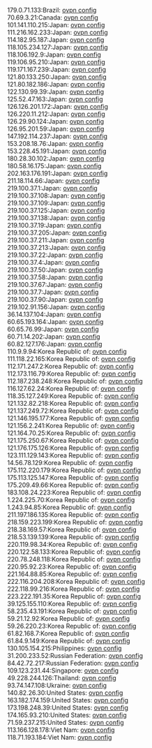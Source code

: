 179.0.71.133:Brazil: [ovpn config](vpn/179_0_71_133.ovpn)  
70.69.3.21:Canada: [ovpn config](vpn/70_69_3_21.ovpn)  
101.141.110.215:Japan: [ovpn config](vpn/101_141_110_215.ovpn)  
111.216.162.233:Japan: [ovpn config](vpn/111_216_162_233.ovpn)  
114.182.95.187:Japan: [ovpn config](vpn/114_182_95_187.ovpn)  
118.105.234.127:Japan: [ovpn config](vpn/118_105_234_127.ovpn)  
118.106.192.9:Japan: [ovpn config](vpn/118_106_192_9.ovpn)  
119.106.95.210:Japan: [ovpn config](vpn/119_106_95_210.ovpn)  
119.171.167.239:Japan: [ovpn config](vpn/119_171_167_239.ovpn)  
121.80.133.250:Japan: [ovpn config](vpn/121_80_133_250.ovpn)  
121.80.182.186:Japan: [ovpn config](vpn/121_80_182_186.ovpn)  
122.130.99.39:Japan: [ovpn config](vpn/122_130_99_39.ovpn)  
125.52.47.163:Japan: [ovpn config](vpn/125_52_47_163.ovpn)  
126.126.201.172:Japan: [ovpn config](vpn/126_126_201_172.ovpn)  
126.220.11.212:Japan: [ovpn config](vpn/126_220_11_212.ovpn)  
126.29.90.124:Japan: [ovpn config](vpn/126_29_90_124.ovpn)  
126.95.201.59:Japan: [ovpn config](vpn/126_95_201_59.ovpn)  
147.192.114.237:Japan: [ovpn config](vpn/147_192_114_237.ovpn)  
153.208.18.76:Japan: [ovpn config](vpn/153_208_18_76.ovpn)  
153.228.45.191:Japan: [ovpn config](vpn/153_228_45_191.ovpn)  
180.28.30.102:Japan: [ovpn config](vpn/180_28_30_102.ovpn)  
180.58.16.175:Japan: [ovpn config](vpn/180_58_16_175.ovpn)  
202.163.176.191:Japan: [ovpn config](vpn/202_163_176_191.ovpn)  
211.18.114.66:Japan: [ovpn config](vpn/211_18_114_66.ovpn)  
219.100.37.1:Japan: [ovpn config](vpn/219_100_37_1.ovpn)  
219.100.37.108:Japan: [ovpn config](vpn/219_100_37_108.ovpn)  
219.100.37.109:Japan: [ovpn config](vpn/219_100_37_109.ovpn)  
219.100.37.125:Japan: [ovpn config](vpn/219_100_37_125.ovpn)  
219.100.37.138:Japan: [ovpn config](vpn/219_100_37_138.ovpn)  
219.100.37.19:Japan: [ovpn config](vpn/219_100_37_19.ovpn)  
219.100.37.205:Japan: [ovpn config](vpn/219_100_37_205.ovpn)  
219.100.37.211:Japan: [ovpn config](vpn/219_100_37_211.ovpn)  
219.100.37.213:Japan: [ovpn config](vpn/219_100_37_213.ovpn)  
219.100.37.22:Japan: [ovpn config](vpn/219_100_37_22.ovpn)  
219.100.37.4:Japan: [ovpn config](vpn/219_100_37_4.ovpn)  
219.100.37.50:Japan: [ovpn config](vpn/219_100_37_50.ovpn)  
219.100.37.58:Japan: [ovpn config](vpn/219_100_37_58.ovpn)  
219.100.37.67:Japan: [ovpn config](vpn/219_100_37_67.ovpn)  
219.100.37.7:Japan: [ovpn config](vpn/219_100_37_7.ovpn)  
219.100.37.90:Japan: [ovpn config](vpn/219_100_37_90.ovpn)  
219.102.91.156:Japan: [ovpn config](vpn/219_102_91_156.ovpn)  
36.14.137.104:Japan: [ovpn config](vpn/36_14_137_104.ovpn)  
60.65.193.164:Japan: [ovpn config](vpn/60_65_193_164.ovpn)  
60.65.76.99:Japan: [ovpn config](vpn/60_65_76_99.ovpn)  
60.71.14.202:Japan: [ovpn config](vpn/60_71_14_202.ovpn)  
60.82.127.176:Japan: [ovpn config](vpn/60_82_127_176.ovpn)  
110.9.9.94:Korea Republic of: [ovpn config](vpn/110_9_9_94.ovpn)  
111.118.22.165:Korea Republic of: [ovpn config](vpn/111_118_22_165.ovpn)  
112.171.247.2:Korea Republic of: [ovpn config](vpn/112_171_247_2.ovpn)  
112.173.116.79:Korea Republic of: [ovpn config](vpn/112_173_116_79.ovpn)  
112.187.238.248:Korea Republic of: [ovpn config](vpn/112_187_238_248.ovpn)  
116.127.62.24:Korea Republic of: [ovpn config](vpn/116_127_62_24.ovpn)  
118.35.127.249:Korea Republic of: [ovpn config](vpn/118_35_127_249.ovpn)  
121.132.82.218:Korea Republic of: [ovpn config](vpn/121_132_82_218.ovpn)  
121.137.249.72:Korea Republic of: [ovpn config](vpn/121_137_249_72.ovpn)  
121.146.195.177:Korea Republic of: [ovpn config](vpn/121_146_195_177.ovpn)  
121.156.2.241:Korea Republic of: [ovpn config](vpn/121_156_2_241.ovpn)  
121.164.70.25:Korea Republic of: [ovpn config](vpn/121_164_70_25.ovpn)  
121.175.250.67:Korea Republic of: [ovpn config](vpn/121_175_250_67.ovpn)  
121.176.175.126:Korea Republic of: [ovpn config](vpn/121_176_175_126.ovpn)  
123.111.129.143:Korea Republic of: [ovpn config](vpn/123_111_129_143.ovpn)  
14.56.78.129:Korea Republic of: [ovpn config](vpn/14_56_78_129.ovpn)  
175.112.220.179:Korea Republic of: [ovpn config](vpn/175_112_220_179.ovpn)  
175.113.125.147:Korea Republic of: [ovpn config](vpn/175_113_125_147.ovpn)  
175.209.49.66:Korea Republic of: [ovpn config](vpn/175_209_49_66.ovpn)  
183.108.24.223:Korea Republic of: [ovpn config](vpn/183_108_24_223.ovpn)  
1.224.225.70:Korea Republic of: [ovpn config](vpn/1_224_225_70.ovpn)  
1.243.94.85:Korea Republic of: [ovpn config](vpn/1_243_94_85.ovpn)  
211.197.186.135:Korea Republic of: [ovpn config](vpn/211_197_186_135.ovpn)  
218.159.223.199:Korea Republic of: [ovpn config](vpn/218_159_223_199.ovpn)  
218.38.169.57:Korea Republic of: [ovpn config](vpn/218_38_169_57.ovpn)  
218.53.139.139:Korea Republic of: [ovpn config](vpn/218_53_139_139.ovpn)  
220.119.98.34:Korea Republic of: [ovpn config](vpn/220_119_98_34.ovpn)  
220.122.58.133:Korea Republic of: [ovpn config](vpn/220_122_58_133.ovpn)  
220.78.248.118:Korea Republic of: [ovpn config](vpn/220_78_248_118.ovpn)  
220.95.92.23:Korea Republic of: [ovpn config](vpn/220_95_92_23.ovpn)  
221.164.88.85:Korea Republic of: [ovpn config](vpn/221_164_88_85.ovpn)  
222.116.204.208:Korea Republic of: [ovpn config](vpn/222_116_204_208.ovpn)  
222.118.99.216:Korea Republic of: [ovpn config](vpn/222_118_99_216.ovpn)  
223.222.191.35:Korea Republic of: [ovpn config](vpn/223_222_191_35.ovpn)  
39.125.155.110:Korea Republic of: [ovpn config](vpn/39_125_155_110.ovpn)  
58.235.43.191:Korea Republic of: [ovpn config](vpn/58_235_43_191.ovpn)  
59.21.12.92:Korea Republic of: [ovpn config](vpn/59_21_12_92.ovpn)  
59.26.220.23:Korea Republic of: [ovpn config](vpn/59_26_220_23.ovpn)  
61.82.168.7:Korea Republic of: [ovpn config](vpn/61_82_168_7.ovpn)  
61.84.9.149:Korea Republic of: [ovpn config](vpn/61_84_9_149.ovpn)  
130.105.154.215:Philippines: [ovpn config](vpn/130_105_154_215.ovpn)  
31.200.233.52:Russian Federation: [ovpn config](vpn/31_200_233_52.ovpn)  
84.42.72.217:Russian Federation: [ovpn config](vpn/84_42_72_217.ovpn)  
109.123.231.44:Singapore: [ovpn config](vpn/109_123_231_44.ovpn)  
49.228.244.126:Thailand: [ovpn config](vpn/49_228_244_126.ovpn)  
93.74.147.108:Ukraine: [ovpn config](vpn/93_74_147_108.ovpn)  
140.82.26.30:United States: [ovpn config](vpn/140_82_26_30.ovpn)  
163.182.174.159:United States: [ovpn config](vpn/163_182_174_159.ovpn)  
173.198.248.39:United States: [ovpn config](vpn/173_198_248_39.ovpn)  
174.165.93.210:United States: [ovpn config](vpn/174_165_93_210.ovpn)  
71.59.237.215:United States: [ovpn config](vpn/71_59_237_215.ovpn)  
113.166.128.178:Viet Nam: [ovpn config](vpn/113_166_128_178.ovpn)  
118.71.193.184:Viet Nam: [ovpn config](vpn/118_71_193_184.ovpn)  
